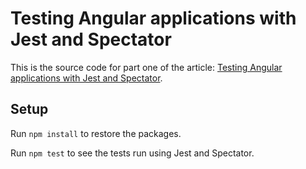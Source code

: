# Testing Angular applications with Jest and Spectator

This is the source code for part one of the article: [Testing Angular applications with Jest and Spectator](https://itnext.io/testing-angular-applications-with-jest-and-spectator-c05991579807).

## Setup

Run `npm install` to restore the packages.

Run `npm test` to see the tests run using Jest and Spectator.
